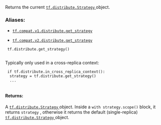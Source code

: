 Returns the current [ `tf.distribute.Strategy` ](https://tensorflow.google.cn/api_docs/python/tf/distribute/Strategy) object.



### Aliases:

- [ `tf.compat.v1.distribute.get_strategy` ](/api_docs/python/tf/distribute/get_strategy)

- [ `tf.compat.v2.distribute.get_strategy` ](/api_docs/python/tf/distribute/get_strategy)



```
 tf.distribute.get_strategy()
 
```

Typically only used in a cross-replica context:



```
 if tf.distribute.in_cross_replica_context():
  strategy = tf.distribute.get_strategy()
  ...
 
```



#### Returns:
A [ `tf.distribute.Strategy` ](https://tensorflow.google.cn/api_docs/python/tf/distribute/Strategy) object. Inside a  `with strategy.scope()`  block,
it returns  `strategy` , otherwise it returns the default (single-replica)
[ `tf.distribute.Strategy` ](https://tensorflow.google.cn/api_docs/python/tf/distribute/Strategy) object.

